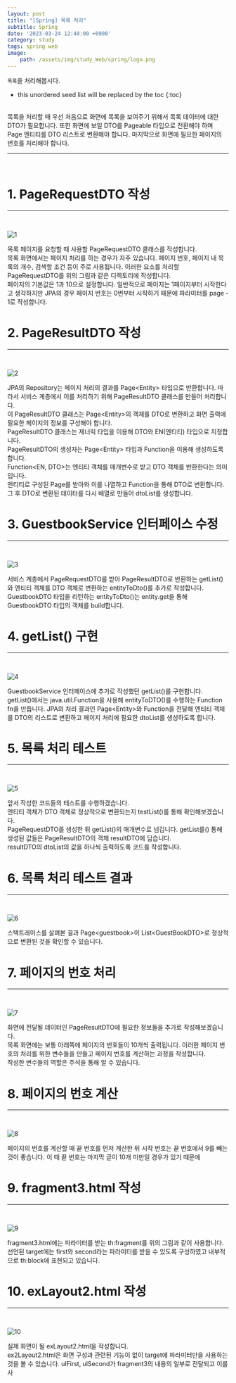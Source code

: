 ```yaml
---
layout: post
title: "[Spring] 목록 처리"
subtitle: Spring
date: '2023-03-24 12:40:00 +0900'
category: study
tags: spring web
image:
    path: /assets/img/study_Web/spring/logo.png
---
```


`목록`을 처리해봅시다.

<!--more-->

* this unordered seed list will be replaced by the toc
{:toc}
<br>
목록을 처리할 때 우선 처음으로 화면에 목록을 보여주기 위해서 목록 데이터에 대한 DTO가 필요합니다. 또한 화면에 보일 DTO를 Pageable 타입으로 전환해야 하며 Page 엔티티를 DTO 리스트로 변환해야 합니다. 마지막으로 화면에 필요한 페이지의 번호를 처리해야 합니다.<br> 

---
<br>

# 1. PageRequestDTO 작성
---
<br>

![1](/assets/img/study_Web/spring/2023-03-24-[Spring]_목록_처리/1.png)
<br>

목록 페이지를 요청할 때 사용할 PageRequestDTO 클래스를 작성합니다.<br>
목록 화면에서는 페이지 처리를 하는 경우가 자주 있습니다. 페이지 번호, 페이지 내 목록의 개수, 검색할 조건 등이 주로 사용됩니다. 이러한 요소를 처리할 PageRequestDTO를 위의 그림과 같은 디렉토리에 작성합니다.<br>
페이지의 기본값은 1과 10으로 설정합니다. 일반적으로 페이지는 1페이지부터 시작한다고 생각하지만 JPA의 경우 페이지 번호는 0번부터 시작하기 때문에 파라미터를 page - 1로 작성합니다.<br>


# 2. PageResultDTO 작성
---
<br>

![2](/assets/img/study_Web/spring/2023-03-24-[Spring]_목록_처리/2.png)
<br>

JPA의 Repository는 페이지 처리의 결과를 Page\<Entity\> 타입으로 반환합니다. 따라서 서비스 계층에서 이를 처리하기 위해 PageResultDTO 클래스를 만들어 처리합니다.<br>
이 PageResultDTO 클래스는 Page\<Entity\>의 객체를 DTO로 변환하고 화면 출력에 필요한 페이지의 정보를 구성해야 합니다.<br>
PageResultDTO 클래스는 제너릭 타입을 이용해 DTO와 EN(엔티티) 타입으로 지정합니다.<br>
PageResultDTO의 생성자는 Page\<Entity\> 타입과 Function을 이용해 생성하도록 합니다.<br>
Function\<EN, DTO\>는 엔티티 객체를 매개변수로 받고 DTO 객체를 반환한다는 의미입니다.<br>
엔티티로 구성된 Page를 받아와 이를 나열하고 Function을 통해 DTO로 변환합니다. 그 후 DTO로 변환된 데이터를 다시 배열로 만들어 dtoList를 생성합니다.<br>

# 3. GuestbookService 인터페이스 수정
---
<br>

![3](/assets/img/study_Web/spring/2023-03-24-[Spring]_목록_처리/3.png)
<br>

서비스 계층에서 PageRequestDTO를 받아 PageResultDTO로 반환하는 getList()와 엔티티 객체를 DTO 객체로 변환하는 entityToDto()를 추가로 작성합니다.<br>
GuestbookDTO 타입을 리턴하는 entityToDto()는 entity.get을 통해 GuestbookDTO 타입의 객체를 build합니다.<br>



# 4. getList() 구현
---
<br>

![4](/assets/img/study_Web/spring/2023-03-24-[Spring]_목록_처리/4.png)
<br>

GuestbookService 인터페이스에 추가로 작성했던 getList()를 구현합니다.<br>
getList()에서는 java.util.Function을 사용해 entityToDTO()를 수행하는 Function fn을 만듭니다. JPA의 처리 결과인 Page\<Entity\>와 Function을 전달해 엔티티 객체를 DTO의 리스트로 변환하고 페이지 처리에 필요한 dtoList를 생성하도록 합니다.<br>

# 5. 목록 처리 테스트
---
<br>

![5](/assets/img/study_Web/spring/2023-03-24-[Spring]_목록_처리/5.png)
<br>

앞서 작성한 코드들의 테스트를 수행하겠습니다.<br>
엔티티 객체가 DTO 객체로 정상적으로 변환되는지 testList()를 통해 확인해보겠습니다.<br>
PageRequestDTO를 생성한 뒤 getList()의 매개변수로 넘깁니다. getList를() 통해 생성된 값들은 PageResultDTO의 객체 resultDTO에 담습니다.<br>
resultDTO의 dtoList의 값을 하나씩 출력하도록 코드를 작성합니다.<br>

# 6. 목록 처리 테스트 결과
---
<br>

![6](/assets/img/study_Web/spring/2023-03-24-[Spring]_목록_처리/6.png)
<br>

스택트레이스를 살펴본 결과 Page\<guestbook\>이 List\<GuestBookDTO\>로 정상적으로 변환된 것을 확인할 수 있습니다.<br>

# 7. 페이지의 번호 처리
---
<br>

![7](/assets/img/study_Web/spring/2023-03-24-[Spring]_목록_처리/7.png)
<br>

화면에 전달될 데이터인 PageResultDTO에 필요한 정보들을 추가로 작성해보겠습니다.<br>
목록 화면에는 보통 아래쪽에 페이지의 번호들이 10개씩 출력됩니다. 이러한 페이지 번호의 처리를 위한 변수들을 만들고 페이지 번호를 계산하는 과정을 작성합니다.<br>
작성한 변수들의 역할은 주석을 통해 알 수 있습니다.<br>


# 8. 페이지의 번호 계산
---
<br>

![8](/assets/img/study_Web/spring/2023-03-24-[Spring]_목록_처리/8.png)
<br>

페이지의 번호를 계산할 때 끝 번호를 먼저 계산한 뒤 시작 번호는 끝 번호에서 9를 빼는 것이 좋습니다. 이 때 끝 번호는 마지막 글이 10개 미만일 경우가 있기 때문에 

# 9. fragment3.html 작성
---
<br>

![9](/assets/img/study_Web/spring/2023-03-24-[Spring]_목록_처리/9.png)
<br>

fragment3.html에는 파라미터를 받는 th:fragment를 위의 그림과 같이 사용합니다.<br>
선언된 target에는 first와 second라는 파라미터를 받을 수 있도록 구성하였고 내부적으로 th:block에 표현되고 있습니다.<br> 

# 10. exLayout2.html 작성
---
<br>

![10](/assets/img/study_Web/spring/2023-03-24-[Spring]_목록_처리/10.png)
<br>

실제 화면이 될 exLayout2.html을 작성합니다.<br>
ex2Layout2.html은 화면 구성과 관련된 기능이 없이 target에 파라미터만을 사용하는 것을 볼 수 있습니다. ulFirst, ulSecond가 fragment3의 내용의 일부로 전달되고 이를 사<br>